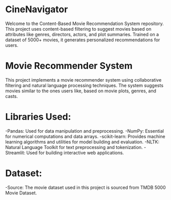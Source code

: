 # CineNavigator
Welcome to the Content-Based Movie Recommendation System repository. This project uses content-based filtering to suggest movies based on attributes like genres, directors, actors, and plot summaries. Trained on a dataset of 5000+ movies, it generates personalized recommendations for users.

# Movie Recommender System
This project implements a movie recommender system using collaborative filtering and natural language processing techniques. The system suggests movies similar to the ones users like, based on movie plots, genres, and casts.

# Libraries Used:
-Pandas: Used for data manipulation and preprocessing.
-NumPy: Essential for numerical computations and data arrays.
-scikit-learn: Provides machine learning algorithms and utilities for model building and evaluation.
-NLTK: Natural Language Toolkit for text preprocessing and tokenization.
-Streamlit: Used for building interactive web applications.

# Dataset:
-Source: The movie dataset used in this project is sourced from TMDB 5000 Movie Dataset.

